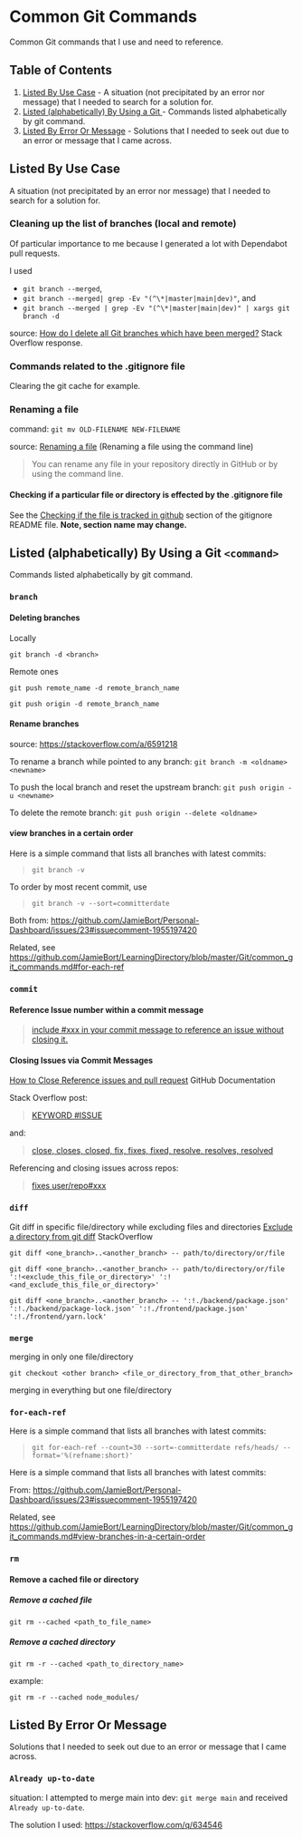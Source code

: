 # Common Git Commands

Common Git commands that I use and need to reference.

## Table of Contents

1. [Listed By Use Case](#listed-by-use-case) - A situation (not precipitated by an error nor message) that I needed to search for a solution for.
2. [Listed (alphabetically) By Using a Git <command>](#listed-alphabetically-by-using-a-git-command) - Commands listed alphabetically by git command.
3. [Listed By Error Or Message](#listed-by-error-or-message) - Solutions that I needed to seek out due to an error or message that I came across.

## Listed By Use Case

A situation (not precipitated by an error nor message) that I needed to search for a solution for.

### Cleaning up the list of branches (local and remote)

Of particular importance to me because I generated a lot with Dependabot pull requests.

I used

- `git branch --merged`,
- `git branch --merged| grep -Ev "(^\*|master|main|dev)"`, and
- `git branch --merged | grep -Ev "(^\*|master|main|dev)" | xargs git branch -d`

source:
[How do I delete all Git branches which have been merged?](https://stackoverflow.com/a/6127884) Stack Overflow response.

### Commands related to the .gitignore file

Clearing the git cache for example.

### Renaming a file

command:
`git mv OLD-FILENAME NEW-FILENAME`

source:
[Renaming a file](https://docs.github.com/en/repositories/working-with-files/managing-files/renaming-a-file#renaming-a-file-using-the-command-line) (Renaming a file using the command line)

> You can rename any file in your repository directly in GitHub or by using the command line.

#### Checking if a particular file or directory is effected by the .gitignore file

See the [Checking if the file is tracked in github](https://github.com/JamieBort/LearningDirectory/blob/master/Git/gitignore/README.md#checking-if-the-file-is-tracked-in-github) section of the gitignore README file.
**Note, section name may change.**

## Listed (alphabetically) By Using a Git `<command>`

Commands listed alphabetically by git command.

### `branch`

#### Deleting branches

Locally

`git branch -d <branch>`

Remote ones

`git push remote_name -d remote_branch_name`

`git push origin -d remote_branch_name`

#### Rename branches

source: https://stackoverflow.com/a/6591218

To rename a branch while pointed to any branch:
`git branch -m <oldname> <newname>`

To push the local branch and reset the upstream branch:
`git push origin -u <newname>`

To delete the remote branch:
`git push origin --delete <oldname>`

#### view branches in a certain order

Here is a simple command that lists all branches with latest commits:

> `git branch -v`

To order by most recent commit, use

> `git branch -v --sort=committerdate`

Both from: https://github.com/JamieBort/Personal-Dashboard/issues/23#issuecomment-1955197420

Related, see https://github.com/JamieBort/LearningDirectory/blob/master/Git/common_git_commands.md#for-each-ref

### `commit`

#### Reference Issue number within a commit message

> [include #xxx in your commit message to reference an issue without closing it.](https://stackoverflow.com/a/6742691)

#### Closing Issues via Commit Messages

[How to Close Reference issues and pull request](https://github.com/gitbucket/gitbucket/wiki/How-to-Close-Reference-issues-and-pull-request) GitHub Documentation

Stack Overflow post:

> [KEYWORD #ISSUE](https://stackoverflow.com/a/60027286)

and:

> [close, closes, closed, fix, fixes, fixed, resolve, resolves, resolved](https://stackoverflow.com/a/60027286)

Referencing and closing issues across repos:

> [fixes user/repo#xxx](https://stackoverflow.com/a/6742691)

### `diff`

Git diff in specific file/directory while excluding files and directories
[Exclude a directory from git diff](https://stackoverflow.com/questions/4380945/exclude-a-directory-from-git-diff) StackOverflow

`git diff <one_branch>..<another_branch> -- path/to/directory/or/file`

`git diff <one_branch>..<another_branch> -- path/to/directory/or/file ':!<exclude_this_file_or_directory>' ':!<and_exclude_this_file_or_directory>'`

`git diff <one_branch>..<another_branch> -- ':!./backend/package.json' ':!./backend/package-lock.json' ':!./frontend/package.json' ':!./frontend/yarn.lock'`

### `merge`

merging in only one file/directory

`git checkout <other branch> <file_or_directory_from_that_other_branch>`

merging in everything but one file/directory

### `for-each-ref`

Here is a simple command that lists all branches with latest commits:

> `git for-each-ref --count=30 --sort=-committerdate refs/heads/ --format='%(refname:short)'`

Here is a simple command that lists all branches with latest commits:

From: https://github.com/JamieBort/Personal-Dashboard/issues/23#issuecomment-1955197420

Related, see https://github.com/JamieBort/LearningDirectory/blob/master/Git/common_git_commands.md#view-branches-in-a-certain-order

### `rm`

#### Remove a cached file or directory

##### Remove a cached file

`git rm --cached <path_to_file_name>`

##### Remove a cached directory

`git rm -r --cached <path_to_directory_name>`

example:

`git rm -r --cached node_modules/`

## Listed By Error Or Message

Solutions that I needed to seek out due to an error or message that I came across.

### `Already up-to-date`

situation:
I attempted to merge main into dev: `git merge main` and received `Already up-to-date`.

The solution I used: https://stackoverflow.com/q/634546
